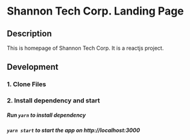 # Shannon Tech Corp. Landing Page


## Description
This is homepage of Shannon Tech Corp. It is a reactjs project.


## Development
### 1. Clone Files
### 2. Install dependency and start
#####   Run ```yarn``` to install dependency
#####   ```yarn start``` to start the app on http://localhost:3000

